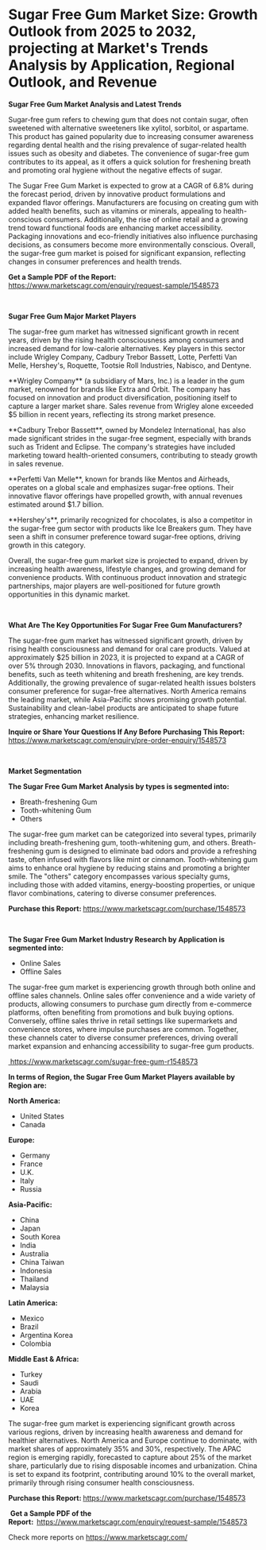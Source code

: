 <p><h1>Sugar Free Gum Market Size: Growth Outlook from 2025 to 2032, projecting at Market's Trends Analysis by Application, Regional Outlook, and Revenue</h1></p><p><strong>Sugar Free Gum Market Analysis and Latest Trends</strong></p>
<p><p>Sugar-free gum refers to chewing gum that does not contain sugar, often sweetened with alternative sweeteners like xylitol, sorbitol, or aspartame. This product has gained popularity due to increasing consumer awareness regarding dental health and the rising prevalence of sugar-related health issues such as obesity and diabetes. The convenience of sugar-free gum contributes to its appeal, as it offers a quick solution for freshening breath and promoting oral hygiene without the negative effects of sugar.</p><p>The Sugar Free Gum Market is expected to grow at a CAGR of 6.8% during the forecast period, driven by innovative product formulations and expanded flavor offerings. Manufacturers are focusing on creating gum with added health benefits, such as vitamins or minerals, appealing to health-conscious consumers. Additionally, the rise of online retail and a growing trend toward functional foods are enhancing market accessibility. Packaging innovations and eco-friendly initiatives also influence purchasing decisions, as consumers become more environmentally conscious. Overall, the sugar-free gum market is poised for significant expansion, reflecting changes in consumer preferences and health trends.</p></p>
<p><strong>Get a Sample PDF of the Report:&nbsp;</strong> <a href="https://www.marketscagr.com/enquiry/request-sample/1548573?utm_campaign=2202&utm_medium=2&utm_source=Github&utm_content=ia&utm_term=14022025&utm_id=sugar-free-gum">https://www.marketscagr.com/enquiry/request-sample/1548573</a></p>
<p>&nbsp;</p>
<p><strong>Sugar Free Gum Major Market Players</strong></p>
<p><p>The sugar-free gum market has witnessed significant growth in recent years, driven by the rising health consciousness among consumers and increased demand for low-calorie alternatives. Key players in this sector include Wrigley Company, Cadbury Trebor Bassett, Lotte, Perfetti Van Melle, Hershey's, Roquette, Tootsie Roll Industries, Nabisco, and Dentyne.</p><p>**Wrigley Company** (a subsidiary of Mars, Inc.) is a leader in the gum market, renowned for brands like Extra and Orbit. The company has focused on innovation and product diversification, positioning itself to capture a larger market share. Sales revenue from Wrigley alone exceeded $5 billion in recent years, reflecting its strong market presence.</p><p>**Cadbury Trebor Bassett**, owned by Mondelez International, has also made significant strides in the sugar-free segment, especially with brands such as Trident and Eclipse. The company's strategies have included marketing toward health-oriented consumers, contributing to steady growth in sales revenue.</p><p>**Perfetti Van Melle**, known for brands like Mentos and Airheads, operates on a global scale and emphasizes sugar-free options. Their innovative flavor offerings have propelled growth, with annual revenues estimated around $1.7 billion.</p><p>**Hershey's**, primarily recognized for chocolates, is also a competitor in the sugar-free gum sector with products like Ice Breakers gum. They have seen a shift in consumer preference toward sugar-free options, driving growth in this category.</p><p>Overall, the sugar-free gum market size is projected to expand, driven by increasing health awareness, lifestyle changes, and growing demand for convenience products. With continuous product innovation and strategic partnerships, major players are well-positioned for future growth opportunities in this dynamic market.</p></p>
<p>&nbsp;</p>
<p><strong>What Are The Key Opportunities For Sugar Free Gum Manufacturers?</strong></p>
<p><p>The sugar-free gum market has witnessed significant growth, driven by rising health consciousness and demand for oral care products. Valued at approximately $25 billion in 2023, it is projected to expand at a CAGR of over 5% through 2030. Innovations in flavors, packaging, and functional benefits, such as teeth whitening and breath freshening, are key trends. Additionally, the growing prevalence of sugar-related health issues bolsters consumer preference for sugar-free alternatives. North America remains the leading market, while Asia-Pacific shows promising growth potential. Sustainability and clean-label products are anticipated to shape future strategies, enhancing market resilience.</p></p>
<p><strong>Inquire or Share Your Questions If Any Before Purchasing This Report:</strong> <a href="https://www.marketscagr.com/enquiry/pre-order-enquiry/1548573?utm_campaign=2202&utm_medium=2&utm_source=Github&utm_content=ia&utm_term=14022025&utm_id=sugar-free-gum">https://www.marketscagr.com/enquiry/pre-order-enquiry/1548573</a></p>
<p>&nbsp;</p>
<p><strong>Market Segmentation</strong></p>
<p><strong>The Sugar Free Gum Market Analysis by types is segmented into:</strong></p>
<p><ul><li>Breath-freshening Gum</li><li>Tooth-whitening Gum</li><li>Others</li></ul></p>
<p><p>The sugar-free gum market can be categorized into several types, primarily including breath-freshening gum, tooth-whitening gum, and others. Breath-freshening gum is designed to eliminate bad odors and provide a refreshing taste, often infused with flavors like mint or cinnamon. Tooth-whitening gum aims to enhance oral hygiene by reducing stains and promoting a brighter smile. The "others" category encompasses various specialty gums, including those with added vitamins, energy-boosting properties, or unique flavor combinations, catering to diverse consumer preferences.</p></p>
<p><strong>Purchase this Report:&nbsp;</strong><a href="https://www.marketscagr.com/purchase/1548573?utm_campaign=2202&utm_medium=2&utm_source=Github&utm_content=ia&utm_term=14022025&utm_id=sugar-free-gum">https://www.marketscagr.com/purchase/1548573</a></p>
<p>&nbsp;</p>
<p><strong>The Sugar Free Gum Market Industry Research by Application is segmented into:</strong></p>
<p><ul><li>Online Sales</li><li>Offline Sales</li></ul></p>
<p><p>The sugar-free gum market is experiencing growth through both online and offline sales channels. Online sales offer convenience and a wide variety of products, allowing consumers to purchase gum directly from e-commerce platforms, often benefiting from promotions and bulk buying options. Conversely, offline sales thrive in retail settings like supermarkets and convenience stores, where impulse purchases are common. Together, these channels cater to diverse consumer preferences, driving overall market expansion and enhancing accessibility to sugar-free gum products.</p></p>
<p><a href="https://www.marketscagr.com/sugar-free-gum-r1548573?utm_campaign=2202&utm_medium=2&utm_source=Github&utm_content=ia&utm_term=14022025&utm_id=sugar-free-gum">&nbsp;https://www.marketscagr.com/sugar-free-gum-r1548573</a></p>
<p><strong>In terms of Region, the Sugar Free Gum Market Players available by Region are:</strong></p>
<p>
    <p> <strong> North America: </strong>
        <ul>
            <li>United States</li>
            <li>Canada</li>
        </ul>
        </p> 
    <p> <strong> Europe: </strong>
        <ul>
            <li>Germany</li>
            <li>France</li>
            <li>U.K.</li>
            <li>Italy</li>
            <li>Russia</li>
        </ul>
        </p> 
    <p> <strong> Asia-Pacific: </strong>
        <ul>
            <li>China</li>
            <li>Japan</li>
            <li>South Korea</li>
            <li>India</li>
            <li>Australia</li>
            <li>China Taiwan</li>
            <li>Indonesia</li>
            <li>Thailand</li>
            <li>Malaysia</li>
        </ul>
        </p> 
    <p> <strong> Latin America: </strong>
        <ul>
            <li>Mexico</li>
            <li>Brazil</li>
            <li>Argentina Korea</li>
            <li>Colombia</li>
        </ul>
        </p> 
    <p> <strong> Middle East & Africa: </strong>
        <ul>
            <li>Turkey</li>
            <li>Saudi</li>
            <li>Arabia</li>
            <li>UAE</li>
            <li>Korea</li>
        </ul>
    </p>
    </p>
<p><p>The sugar-free gum market is experiencing significant growth across various regions, driven by increasing health awareness and demand for healthier alternatives. North America and Europe continue to dominate, with market shares of approximately 35% and 30%, respectively. The APAC region is emerging rapidly, forecasted to capture about 25% of the market share, particularly due to rising disposable incomes and urbanization. China is set to expand its footprint, contributing around 10% to the overall market, primarily through rising consumer health consciousness.</p></p>
<p><strong>Purchase this Report: </strong><a href="https://www.marketscagr.com/purchase/1548573?utm_campaign=2202&utm_medium=2&utm_source=Github&utm_content=ia&utm_term=14022025&utm_id=sugar-free-gum">https://www.marketscagr.com/purchase/1548573</a></p>
<p>&nbsp;<strong>Get a Sample PDF of the Report:&nbsp;&nbsp;</strong><a href="https://www.marketscagr.com/enquiry/request-sample/1548573?utm_campaign=2202&utm_medium=2&utm_source=Github&utm_content=ia&utm_term=14022025&utm_id=sugar-free-gum">https://www.marketscagr.com/enquiry/request-sample/1548573</a></p>
<p><strong></strong></p>
<p>Check more reports on <a href="https://www.marketscagr.com/?utm_campaign=2202&utm_medium=2&utm_source=Github&utm_content=ia&utm_term=14022025&utm_id=sugar-free-gum">https://www.marketscagr.com/</a></p>